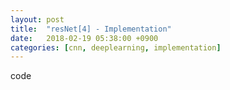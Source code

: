 ```yaml
---
layout: post
title:  "resNet[4] - Implementation"
date:   2018-02-19 05:38:00 +0900
categories: [cnn, deeplearning, implementation]
---
```


code
